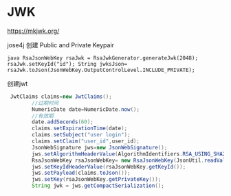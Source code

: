 
# JWK


<https://mkjwk.org/>

jose4j 创建  Public and Private Keypair

``java
RsaJsonWebKey rsaJwk = RsaJwkGenerator.generateJwk(2048);
rsaJwk.setKeyId("id");
String jwksJson= rsaJwk.toJson(JsonWebKey.OutputControlLevel.INCLUDE_PRIVATE);
``


创建jwt

```java
 JwtClaims claims=new JwtClaims();
        //过期时间
        NumericDate date=NumericDate.now();
        //有效期 
        date.addSeconds(60);
        claims.setExpirationTime(date);
        claims.setSubject("user login");
        claims.setClaim("user_id",user_id);
        JsonWebSignature jws=new JsonWebSignature();
        jws.setAlgorithmHeaderValue(AlgorithmIdentifiers.RSA_USING_SHA256);
        RsaJsonWebKey rsaJsonWebKey= new RsaJsonWebKey(JsonUtil.readValue2Map(jwksJson,String.class,Object.class));
        jws.setKeyIdHeaderValue(rsaJsonWebKey.getKeyId());
        jws.setPayload(claims.toJson());
        jws.setKey(rsaJsonWebKey.getPrivateKey());
        String jwk = jws.getCompactSerialization();
        
```
